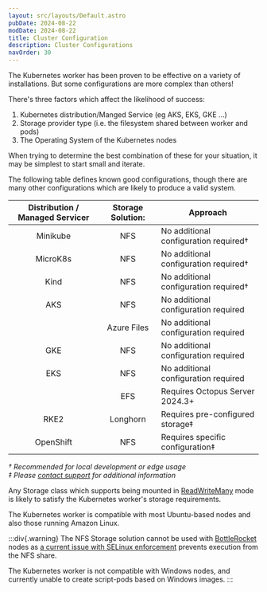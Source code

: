 ```yaml
---
layout: src/layouts/Default.astro
pubDate: 2024-08-22
modDate: 2024-08-22
title: Cluster Configuration
description: Cluster Configurations
navOrder: 30
---
```


The Kubernetes worker has been proven to be effective on a variety of installations.
But some configurations are more complex than others!

There's three factors which affect the likelihood of success:
1. Kubernetes distribution/Manged Service (eg AKS, EKS, GKE ...)
2. Storage provider type (i.e. the filesystem shared between worker and pods)
3. The Operating System of the Kubernetes nodes

When trying to determine the best combination of these for your situation, it may be simplest to start small and iterate.

The following table defines known good configurations, though there are many other configurations which are likely to
produce a valid system.

| Distribution / Managed Servicer | Storage Solution: | Approach                                     |
|:-------------------------------:|:-----------------:|----------------------------------------------|
|            Minikube             | NFS | No additional configuration required&dagger; |
|            MicroK8s             | NFS | No additional configuration required&dagger; |
|              Kind               | NFS | No additional configuration required&dagger; |
|               AKS               |        NFS        | No additional configuration required         |
|                                 |    Azure Files    | No additional configuration required         |
|               GKE               |        NFS        | No additional configuration required         |
|               EKS               |        NFS        | No additional configuration required         |
|                                 |        EFS        | Requires Octopus Server 2024.3+              |
|              RKE2               |     Longhorn      | Requires pre-configured storage&Dagger;      |
|            OpenShift            |        NFS        | Requires specific configuration&Dagger;      |

_&dagger; Recommended for local development or edge usage_  
_&Dagger; Please [contact support](https://octopus.com/support) for additional information_ 


Any Storage class which supports being mounted in [ReadWriteMany](https://kubernetes.io/docs/concepts/storage/persistent-volumes/)
mode is likely to satisfy the Kubernetes worker's storage requirements.

The Kubernetes worker is compatible with most Ubuntu-based nodes and also those running Amazon Linux.

:::div{.warning}
The NFS Storage solution cannot be used with [BottleRocket](https://aws.amazon.com/bottlerocket/?amazon-bottlerocket-whats-new.sort-by=item.additionalFields.postDateTime&amazon-bottlerocket-whats-new.sort-order=desc) nodes
as [a current issue with SELinux enforcement](https://github.com/bottlerocket-os/bottlerocket/issues/4116) prevents execution from the NFS share.

The Kubernetes worker is not compatible with Windows nodes, and currently unable to create script-pods based on Windows images.
:::